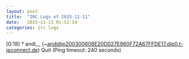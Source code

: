 ```yaml
---
layout: post
title:  "IRC Logs of 2015-11-11"
date:   2015-11-11 01:52:14
categories: irc logs
---
```

<span class="irc-date">[0:18]</span> <span class="irc-navy">* andi__ (~andi@p200300608E20D027E960F72A67FFDE17.dip0.t-ipconnect.de) Quit (Ping timeout: 240 seconds)</span><br />
